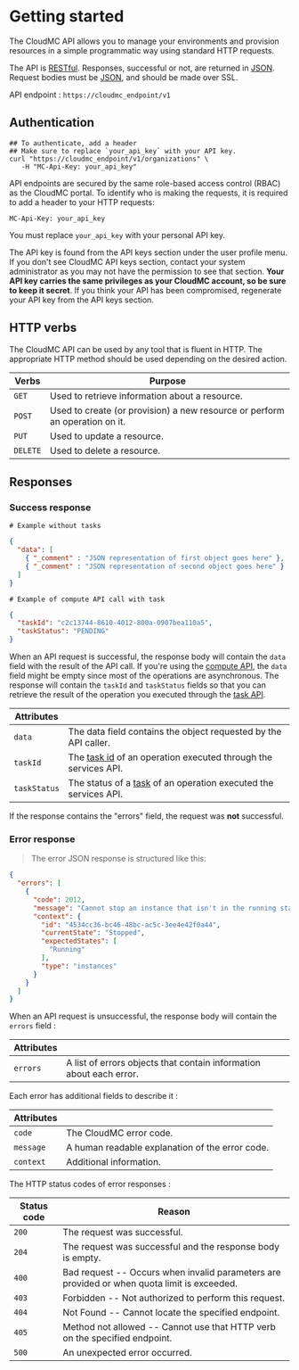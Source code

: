 # Getting started

The CloudMC API allows you to manage your environments and provision resources in a simple programmatic way using standard HTTP requests.

The API is  [RESTful](https://en.wikipedia.org/wiki/Representational_state_transfer). Responses, successful or not, are returned in [JSON](http://www.json.org/). Request bodies must be [JSON](http://www.json.org/), and should be made over SSL.

API endpoint : `https://cloudmc_endpoint/v1`

## Authentication

```shell
## To authenticate, add a header
## Make sure to replace `your_api_key` with your API key.
curl "https://cloudmc_endpoint/v1/organizations" \
   -H "MC-Api-Key: your_api_key"
```

API endpoints are secured by the same role-based access control (RBAC) as the CloudMC portal. To identify who is making the requests, it is required to add a header to your HTTP requests:

`MC-Api-Key: your_api_key`

<aside class="notice">
You must replace <code>your_api_key</code> with your personal API key.
</aside>

The API key is found from the API keys section under the user profile menu. If you don't see CloudMC API keys section, contact your system administrator as you may not have the permission to see that section. **Your API key carries the same privileges as your CloudMC account, so be sure to keep it secret**. If you think your API has been compromised, regenerate your API key from the API keys section.

## HTTP verbs
The CloudMC API can be used by any tool that is fluent in HTTP. The appropriate HTTP method should be used depending on the desired action.

Verbs | Purpose
------ | -------
`GET` | Used to retrieve information about a resource.
`POST` | Used to create (or provision) a new resource or perform an operation on it.
`PUT` | Used to update a resource.
`DELETE` | Used to delete a resource.

## Responses
### Success response
<!--
```json
{
  "data": [
    { "_comment" : "JSON representation of first object goes here" },
    { "_comment" : "JSON representation of second object goes here" }
  ],
  "metadata": {
    "pageSize": 2,
    "pageCurrent": 1,
    "recordCount": 2,
    "sortField": "templateName",
    "sortOrder": "ASC"
  }
}
```
-->
```shell
# Example without tasks
```
```json
{
  "data": [
    { "_comment" : "JSON representation of first object goes here" },
    { "_comment" : "JSON representation of second object goes here" }
  ]
}
```
```shell
# Example of compute API call with task
```
```json
{
  "taskId": "c2c13744-8610-4012-800a-0907bea110a5",
  "taskStatus": "PENDING"
}
```
When an API request is successful, the response body will contain the `data` field with the result of the API call. If you're using the [compute API](#compute-api), the `data` field might be empty since most of the operations are asynchronous. The response will contain the `taskId` and `taskStatus` fields so that you can retrieve the result of the operation you executed through the [task API](#tasks).

Attributes | &nbsp;
--- | ---
`data` | The data field contains the object requested by the API caller.
`taskId` | The [task id](#tasks) of an operation executed through the services API.
`taskStatus` | The status of a [task](#tasks) of an operation executed the services API.
<!--
`metadata` | The metadata is an optionally returned field containing paging and sorting information
-->

<aside class="notice">
If the response contains the "errors" field, the request was <strong>not</strong> successful.
</aside>

### Error response
> The error JSON response is structured like this:

```json
{
  "errors": [
    {
      "code": 2012,
      "message": "Cannot stop an instance that isn't in the running state",
      "context": {
        "id": "4534cc36-bc46-48bc-ac5c-3ee4e42f0a44",
        "currentState": "Stopped",
        "expectedStates": [
          "Running"
        ],
        "type": "instances"
      }
    }
  ]
}
```

When an API request is unsuccessful, the response body will contain the `errors` field :

Attributes | &nbsp;
--- | ---
`errors` | A list of errors objects that contain information about each error.

Each error has additional fields to describe it :

Attributes | &nbsp;
--- | ---
`code` | The CloudMC error code.
`message` | A human readable explanation of the error code.
`context` | Additional information.

The HTTP status codes of error responses :

Status code | Reason
----------- | -------
`200` | The request was successful.
`204` | The request was successful and the response body is empty.
`400` | Bad request -- Occurs when invalid parameters are provided or when quota limit is exceeded.
`403` | Forbidden -- Not authorized to perform this request.
`404` | Not Found -- Cannot locate the specified endpoint.
`405` | Method not allowed -- Cannot use that HTTP verb on the specified endpoint.
`500` | An unexpected error occurred.
<!--
## Paging & sorting
All `GET` endpoints returning a list of objects support pagination. The desired page of result is specified by providing the following HTTP query parameters:

Name | Description
------------------- | -----------
`page_number` | The page of data to retrieve
`page_size` | The number of items to display per page
`sort_by` | The field name to sort by
`sort_order` | The sort order (ASC or DESC)
-->
